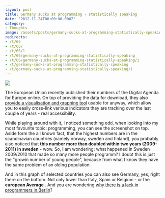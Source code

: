 ```yaml
---
layout: post
title: Germany sucks at programming - statistically speaking
date: '2012-11-24T00:00:00.000Z'
category:
- Thoughts
image: /assets/posts/germany-sucks-at-programming-statistically-speaking3081e9469baa7be30b03a38ded4f73cb3d5cbec521_690x436.png
redirects:
- /t/66
- /t/66/
- /t/66/1
- /t/66/germany-sucks-at-programming-statistically-speaking
- /t/66/germany-sucks-at-programming-statistically-speaking/1
- /t/germany-sucks-at-programming-statistically-speaking
- /t/germany-sucks-at-programming-statistically-speaking/1
---
```


![](/assets/posts/germany-sucks-at-programming-statistically-speaking-301aca5c38b703039fb8839a6955bcbbfbcbdbfb08.png)


The European Union recently published their numbers of the Digital Agenda for Europe online. On top of providing the data for download, they also [provide a visualisation and graphing tool](https://ec.europa.eu/digital-agenda/en/graphs) usable for anyway, which allow you to easily cross-link various indicators they are tracking over the last couple of years - real accessibility.

While playing around with it, I noticed something odd, when looking into my most favourite topic: programming, you can see the screenshot on top. Aside form the all known fact, that the highest numbers are in the scandinavian countries (namely norway, sweden and finland), you probably also noticed that **this number more than doubled within two years (2009-2011) in sweden** - wow. So, I am wondering: what happened in Sweden 2009/2010 that made so many more people programm? I doubt this is just the "growin number of young people", because from what I know they have the same problem of an olding population.

And in this graph of selected countries you can also see Germany, yes, right there on the bottom. Not only lower than Italy, Spain or Belgium - or the **european Average** . And you are wondering [why there is a lack in programmers in Berlin](/2012/02/03/two-things-about-the-german-tech-startup-job-market)?
